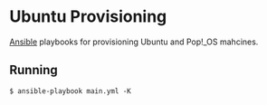 # Ubuntu Provisioning

[Ansible](http://ansible.com/) playbooks for provisioning Ubuntu and Pop!_OS mahcines.

## Running

`$ ansible-playbook main.yml -K`
